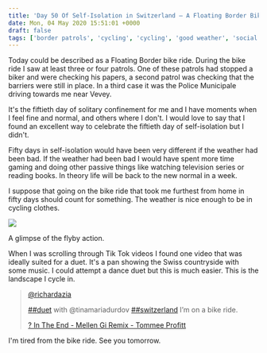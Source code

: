 ```yaml
---
title: 'Day 50 Of Self-Isolation in Switzerland – A Floating Border Bike Ride'
date: Mon, 04 May 2020 15:51:01 +0000
draft: false
tags: ['border patrols', 'cycling', 'cycling', 'good weather', 'social conscience']
---
```


Today could be described as a Floating Border bike ride. During the bike ride I saw at least three or four patrols. One of these patrols had stopped a biker and were checking his papers, a second patrol was checking that the barriers were still in place. In a third case it was the Police Municipale driving towards me near Vevey.

It's the fiftieth day of solitary confinement for me and I have moments when I feel fine and normal, and others where I don't. I would love to say that I found an excellent way to celebrate the fiftieth day of self-isolation but I didn't.

Fifty days in self-isolation would have been very different if the weather had been bad. If the weather had been bad I would have spent more time gaming and doing other passive things like watching television series or reading books. In theory life will be back to the new normal in a week.

I suppose that going on the bike ride that took me furthest from home in fifty days should count for something. The weather is nice enough to be in cycling clothes.

![](https://i2.wp.com/www.main-vision.com/richard/blog/wp-content/uploads/2020/05/Screenshot-2020-05-04-at-17.29.49.png?fit=886%2C1024&ssl=1)

A glimpse of the flyby action.

When I was scrolling through Tik Tok videos I found one video that was ideally suited for a duet. It's a pan showing the Swiss countryside with some music. I could attempt a dance duet but this is much easier. This is the landscape I cycle in.

> [@richardazia](https://www.tiktok.com/@richardazia "@richardazia")
> 
> [##duet](https://www.tiktok.com/tag/duet "duet") with @tinamariadurdov [##switzerland](https://www.tiktok.com/tag/switzerland "switzerland") I’m on a bike ride.
> 
> [? In The End - Mellen Gi Remix - Tommee Profitt](https://www.tiktok.com/music/In-The-End-Mellen-Gi-Remix-6611368749150767874 "? In The End - Mellen Gi Remix - Tommee Profitt")

I'm tired from the bike ride. See you tomorrow.